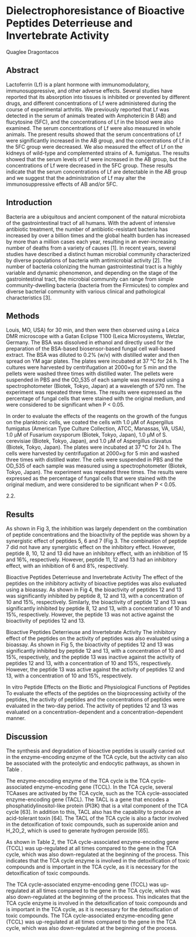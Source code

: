 # Dielectrophoresistance of Bioactive Peptides Deterrieuse and Invertebrate Activity
Quaglee Dragontacos


## Abstract
Lactoferrin (Lf) is a plant hormone with immunomodulatory, immunosuppressive, and other adverse effects. Several studies have reported that its absorption into tissues is inhibited or prevented by different drugs, and different concentrations of Lf were administered during the course of experimental arthritis. We previously reported that Lf was detected in the serum of animals treated with Amphotericin B (AB) and flucytosine (5FC), and the concentrations of Lf in the blood were also examined. The serum concentrations of Lf were also measured in whole animals. The present results showed that the serum concentrations of Lf were significantly increased in the AB group, and the concentrations of Lf in the 5FC group were decreased. We also measured the effect of Lf on the kidneys of wild-type and complemented strains of A. fumigatus. The results showed that the serum levels of Lf were increased in the AB group, but the concentrations of Lf were decreased in the 5FC group. These results indicate that the serum concentrations of Lf are detectable in the AB group and we suggest that the administration of Lf may alter the immunosuppressive effects of AB and/or 5FC.


## Introduction
Bacteria are a ubiquitous and ancient component of the natural microbiota of the gastrointestinal tract of all humans. With the advent of intensive antibiotic treatment, the number of antibiotic-resistant bacteria has increased by over a billion times and the global health burden has increased by more than a million cases each year, resulting in an ever-increasing number of deaths from a variety of causes [1]. In recent years, several studies have described a distinct human microbial community characterized by diverse populations of bacteria with antimicrobial activity [2]. The number of bacteria colonizing the human gastrointestinal tract is a highly variable and dynamic phenomenon, and depending on the stage of the gastrointestinal tract, the microbial community can range from simple community-dwelling bacteria (bacteria from the Firmicutes) to complex and diverse bacterial community with various clinical and pathological characteristics [3].


## Methods
Louis, MO, USA) for 30 min, and then were then observed using a Leica DMR microscope with a Gatan Eclipse T100 (Leica Microsystems, Wetzlar, Germany. The BSA was dissolved in ethanol and directly used for the preparation of the BSA-based biosensor-based fungal cell wall-based extract. The BSA was diluted to 0.2% (w/v) with distilled water and then spread on YM agar plates. The plates were incubated at 37 °C for 24 h. The cultures were harvested by centrifugation at 2000×g for 5 min and the pellets were washed three times with distilled water. The pellets were suspended in PBS and the OD_535 of each sample was measured using a spectrophotometer (Biotek, Tokyo, Japan) at a wavelength of 570 nm. The experiment was repeated three times. The results were expressed as the percentage of fungal cells that were stained with the original medium, and were considered to be significant when P < 0.05.

In order to evaluate the effects of the reagents on the growth of the fungus on the planktonic cells, we coated the cells with 1.0 µM of Aspergillus fumigatus (American Type Culture Collection, ATCC, Manassas, VA, USA), 1.0 µM of Fusarium oxysporum (Biotek, Tokyo, Japan), 1.0 µM of S. cerevisiae (Biotek, Tokyo, Japan), and 1.0 µM of Aspergillus clavatus (Biotek, Tokyo, Japan). The plates were incubated at 37 °C for 24 h. The cells were harvested by centrifugation at 2000×g for 5 min and washed three times with distilled water. The cells were suspended in PBS and the OD_535 of each sample was measured using a spectrophotometer (Biotek, Tokyo, Japan). The experiment was repeated three times. The results were expressed as the percentage of fungal cells that were stained with the original medium, and were considered to be significant when P < 0.05.

2.2.


## Results
As shown in Fig 3, the inhibition was largely dependent on the combination of peptide concentrations and the bioactivity of the peptide was shown by a synergistic effect of peptides 5, 6 and 7 (Fig 3. The combination of peptide 7 did not have any synergistic effect on the inhibitory effect. However, peptide 8, 10, 12 and 13 did have an inhibitory effect, with an inhibition of 15 and 16%, respectively. However, peptide 11, 12 and 13 had an inhibitory effect, with an inhibition of 6 and 8%, respectively.

Bioactive Peptides Deterrieuse and Invertebrate Activity
The effect of the peptides on the inhibitory activity of bioactive peptides was also evaluated using a bioassay. As shown in Fig 4, the bioactivity of peptides 12 and 13 was significantly inhibited by peptide 8, 12 and 13, with a concentration of 10 and 15%, respectively. Similarly, the bioactivity of peptide 12 and 13 was significantly inhibited by peptide 8, 12 and 13, with a concentration of 10 and 15%, respectively. However, the peptide 13 was not active against the bioactivity of peptides 12 and 13.

Bioactive Peptides Deterrieuse and Invertebrate Activity
The inhibitory effect of the peptides on the activity of peptides was also evaluated using a bioassay. As shown in Fig 5, the bioactivity of peptides 12 and 13 was significantly inhibited by peptide 12 and 13, with a concentration of 10 and 15%, respectively, and the peptide 13 was inactive against the activity of peptides 12 and 13, with a concentration of 10 and 15%, respectively. However, the peptide 13 was active against the activity of peptides 12 and 13, with a concentration of 10 and 15%, respectively.

In vitro Peptide Effects on the Biotic and Physiological Functions of Peptides
To evaluate the effects of the peptides on the bioprocessing activity of the peptides, the activity of peptides and the concentrations of peptides were evaluated in the two-day period. The activity of peptides 12 and 13 was evaluated on a concentration-dependent and a concentration-dependent manner.


## Discussion
The synthesis and degradation of bioactive peptides is usually carried out in the enzyme-encoding enzyme of the TCA cycle, but the activity can also be associated with the proteolytic and endocytic pathways, as shown in Table .

The enzyme-encoding enzyme of the TCA cycle is the TCA cycle-associated enzyme-encoding gene (TCCL). In the TCA cycle, several TCAases are activated by the TCA cycle, such as the TCA cycle-associated enzyme-encoding gene (TACL). The TACL is a gene that encodes a phosphatidylinositol-like protein (PI3K) that is a vital component of the TCA cycle [63]. In addition to this, TACL also has the capability to produce an acid-tolerant toxin [64]. The TACL of the TCA cycle is also a factor involved in the detoxification of toxic compounds, such as superoxide anion and H_2O_2, which is used to generate hydrogen peroxide [65].

As shown in Table 2, the TCA cycle-associated enzyme-encoding gene (TCCL) was up-regulated at all times compared to the gene in the TCA cycle, which was also down-regulated at the beginning of the process. This indicates that the TCA cycle enzyme is involved in the detoxification of toxic compounds and is important in the TCA cycle, as it is necessary for the detoxification of toxic compounds.

The TCA cycle-associated enzyme-encoding gene (TCCL) was up-regulated at all times compared to the gene in the TCA cycle, which was also down-regulated at the beginning of the process. This indicates that the TCA cycle enzyme is involved in the detoxification of toxic compounds and is important in the TCA cycle, as it is necessary for the detoxification of toxic compounds. The TCA cycle-associated enzyme-encoding gene (TCCL) was up-regulated at all times compared to the gene in the TCA cycle, which was also down-regulated at the beginning of the process.
